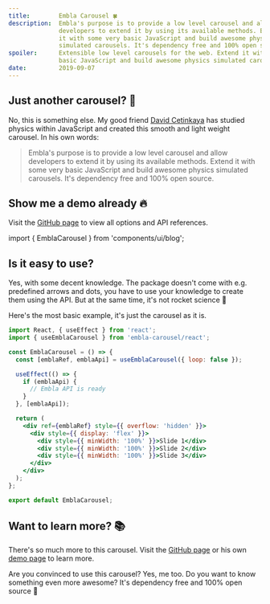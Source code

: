 ```yaml
---
title:        Embla Carousel 🍀
description:  Embla's purpose is to provide a low level carousel and allow
              developers to extend it by using its available methods. Extend
              it with some very basic JavaScript and build awesome physics
              simulated carousels. It's dependency free and 100% open source.
spoiler:      Extensible low level carousels for the web. Extend it with
              basic JavaScript and build awesome physics simulated carousels.
date:         2019-09-07
---
```


## Just another carousel? 🤨

No, this is something else. My good friend [David Cetinkaya](https://twitter.com/david_cetinkaya)
has studied physics within JavaScript and created this smooth and light
weight carousel. In his own words:

> Embla's purpose is to provide a low level carousel and allow developers to
> extend it by using its available methods. Extend it with some very basic
> JavaScript and build awesome physics simulated carousels. It's dependency
> free and 100% open source.

## Show me a demo already 🔥

Visit the [GitHub page](https://github.com/davidcetinkaya/embla-carousel)
to view all options and API references.

import { EmblaCarousel } from 'components/ui/blog';

<EmblaCarousel />

## Is it easy to use?

Yes, with some decent knowledge. The package doesn't come with e.g. predefined
arrows and dots, you have to use your knowledge to create them using the API.
But at the same time, it's not rocket science 🚀

Here's the most basic example, it's just the carousel as it is.

```jsx
import React, { useEffect } from 'react';
import { useEmblaCarousel } from 'embla-carousel/react';

const EmblaCarousel = () => {
  const [emblaRef, emblaApi] = useEmblaCarousel({ loop: false });

  useEffect(() => {
    if (emblaApi) {
      // Embla API is ready
    }
  }, [emblaApi]);

  return (
    <div ref={emblaRef} style={{ overflow: 'hidden' }}>
      <div style={{ display: 'flex' }}>
        <div style={{ minWidth: '100%' }}>Slide 1</div>
        <div style={{ minWidth: '100%' }}>Slide 2</div>
        <div style={{ minWidth: '100%' }}>Slide 3</div>
      </div>
    </div>
  );
};

export default EmblaCarousel;
```

## Want to learn more? 📚

There's so much more to this carousel. Visit the [GitHub page](https://github.com/davidcetinkaya/embla-carousel)
or his own [demo page](https://davidcetinkaya.github.io/embla-carousel/)
to learn more.

Are you convinced to use this carousel? Yes, me too. Do you want to know
something even more awesome? It's dependency free and 100% open source 🎈
